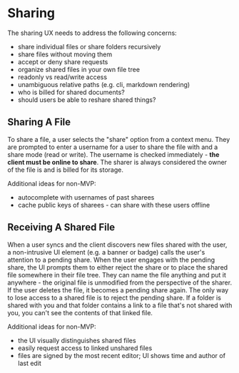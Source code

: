 # Sharing

The sharing UX needs to address the following concerns:

* share individual files or share folders recursively
* share files without moving them
* accept or deny share requests
* organize shared files in your own file tree
* readonly vs read/write access
* unambiguous relative paths (e.g. cli, markdown rendering)
* who is billed for shared documents?
* should users be able to reshare shared things?

## Sharing A File
To share a file, a user selects the "share" option from a context menu. They are prompted to enter a username for a user to share the file with and a share mode (read or write). The username is checked immediately - **the client must be online to share**. The sharer is always considered the owner of the file is and is billed for its storage.

Additional ideas for non-MVP:
* autocomplete with usernames of past sharees
* cache public keys of sharees - can share with these users offline

## Receiving A Shared File
When a user syncs and the client discovers new files shared with the user, a non-intrusive UI element (e.g. a banner or badge) calls the user's attention to a pending share. When the user engages with the pending share, the UI prompts them to either reject the share or to place the shared file somewhere in their file tree. They can name the file anything and put it anywhere - the original file is unmodified from the perspective of the sharer. If the user deletes the file, it becomes a pending share again. The only way to lose access to a shared file is to reject the pending share. If a folder is shared with you and that folder contains a link to a file that's not shared with you, you can't see the contents of that linked file.

Additional ideas for non-MVP:
* the UI visually distinguishes shared files
* easily request access to linked unshared files
* files are signed by the most recent editor; UI shows time and author of last edit

